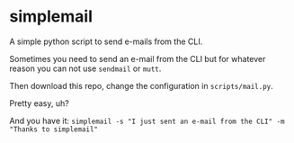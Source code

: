 simplemail
==========

A simple python script to send e-mails from the CLI.

Sometimes you need to send an e-mail from the CLI but for whatever reason you can not use `sendmail` or `mutt`.

Then download this repo, change the configuration in `scripts/mail.py`.

Pretty easy, uh?

And you have it:
`simplemail -s "I just sent an e-mail from the CLI" -m "Thanks to simplemail"`
